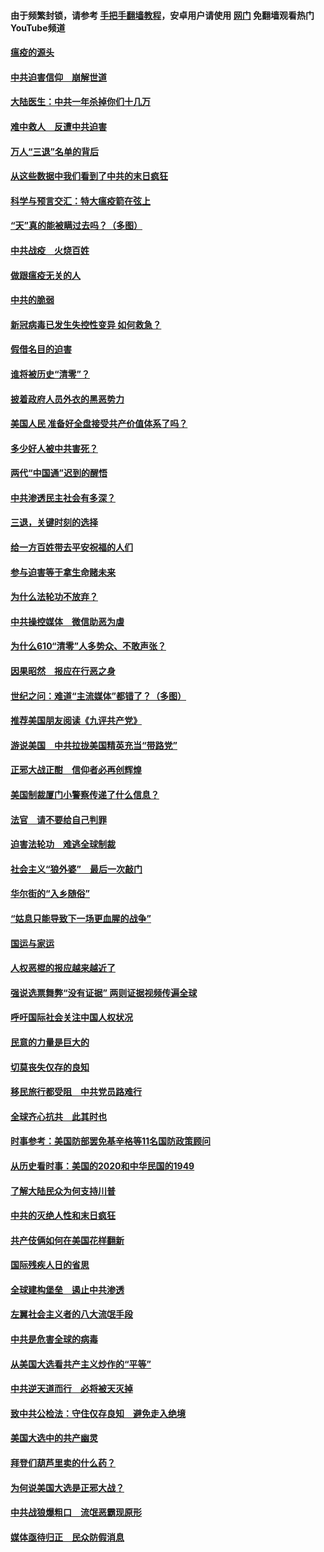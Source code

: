 #### 由于频繁封锁，请参考 [手把手翻墙教程](https://github.com/gfw-breaker/guides/wiki/)，安卓用户请使用 [网门](https://github.com/gfw-breaker/nogfw/blob/master/dl.md?t=01180300) 免翻墙观看热门YouTube频道 

#### [瘟疫的源头](../pages/251/418661.md?t=01180300) 

#### [中共迫害信仰　崩解世道](../pages/251/418691.md?t=01180300) 

#### [大陆医生：中共一年杀掉你们十几万](../pages/251/418670.md?t=01180300) 

#### [难中救人　反遭中共迫害](../pages/251/418414.md?t=01180300) 

#### [万人“三退”名单的背后](../pages/251/418505.md?t=01180300) 

#### [从这些数据中我们看到了中共的末日疯狂](../pages/251/418420.md?t=01180300) 

#### [科学与预言交汇：特大瘟疫箭在弦上](../pages/251/418266.md?t=01180300) 

#### [“天”真的能被瞒过去吗？（多图）](../pages/251/418308.md?t=01180300) 

#### [中共战疫　火烧百姓](../pages/251/418220.md?t=01180300) 

#### [做跟瘟疫无关的人](../pages/251/418171.md?t=01180300) 

#### [中共的脆弱](../pages/251/418196.md?t=01180300) 

#### [新冠病毒已发生失控性变异 如何救急？](../pages/251/418032.md?t=01180300) 

#### [假借名目的迫害](../pages/251/418055.md?t=01180300) 

#### [谁将被历史“清零”？](../pages/251/417485.md?t=01180300) 

#### [披着政府人员外衣的黑恶势力](../pages/251/417442.md?t=01180300) 

#### [美国人民 准备好全盘接受共产价值体系了吗？](../pages/251/417491.md?t=01180300) 

#### [多少好人被中共害死？](../pages/251/417144.md?t=01180300) 

#### [两代“中国通”迟到的醒悟](../pages/251/417064.md?t=01180300) 

#### [中共渗透民主社会有多深？](../pages/251/417063.md?t=01180300) 

#### [三退，关键时刻的选择](../pages/251/416969.md?t=01180300) 

#### [给一方百姓带去平安祝福的人们](../pages/251/416941.md?t=01180300) 

#### [参与迫害等于拿生命赌未来](../pages/251/416856.md?t=01180300) 

#### [为什么法轮功不放弃？](../pages/251/416864.md?t=01180300) 

#### [中共操控媒体　微信助恶为虐](../pages/251/416724.md?t=01180300) 

#### [为什么610“清零”人多势众、不敢声张？](../pages/251/416632.md?t=01180300) 

#### [因果昭然　报应在行恶之身](../pages/251/416582.md?t=01180300) 

#### [世纪之问：难道“主流媒体”都错了？（多图）](../pages/251/416571.md?t=01180300) 

#### [推荐美国朋友阅读《九评共产党》](../pages/251/416510.md?t=01180300) 

#### [游说美国　中共拉拢美国精英充当“带路党”](../pages/251/416529.md?t=01180300) 

#### [正邪大战正酣　信仰者必再创辉煌](../pages/251/416433.md?t=01180300) 

#### [美国制裁厦门小警察传递了什么信息？](../pages/251/416432.md?t=01180300) 

#### [法官　请不要给自己判罪](../pages/251/416379.md?t=01180300) 

#### [迫害法轮功　难逃全球制裁](../pages/251/416380.md?t=01180300) 

#### [社会主义“狼外婆”　最后一次敲门](../pages/251/416394.md?t=01180300) 

#### [华尔街的“入乡随俗”](../pages/251/416395.md?t=01180300) 

#### [“姑息只能导致下一场更血腥的战争”](../pages/251/416223.md?t=01180300) 

#### [国运与家运](../pages/251/416224.md?t=01180300) 

#### [人权恶棍的报应越来越近了](../pages/251/416276.md?t=01180300) 

#### [强说选票舞弊“没有证据” 两则证据视频传遍全球](../pages/251/416227.md?t=01180300) 

#### [呼吁国际社会关注中国人权状况](../pages/251/416135.md?t=01180300) 

#### [民意的力量是巨大的](../pages/251/416222.md?t=01180300) 

#### [切莫丧失仅存的良知](../pages/251/416134.md?t=01180300) 

#### [移民旅行都受阻　中共党员路难行](../pages/251/416033.md?t=01180300) 

#### [全球齐心抗共　此其时也](../pages/251/415989.md?t=01180300) 

#### [时事参考：美国防部罢免基辛格等11名国防政策顾问](../pages/251/415970.md?t=01180300) 

#### [从历史看时事：美国的2020和中华民国的1949](../pages/251/415949.md?t=01180300) 

#### [了解大陆民众为何支持川普](../pages/251/415950.md?t=01180300) 

#### [中共的灭绝人性和末日疯狂](../pages/251/415944.md?t=01180300) 

#### [共产伎俩如何在美国花样翻新](../pages/251/415908.md?t=01180300) 

#### [国际残疾人日的省思](../pages/251/415849.md?t=01180300) 

#### [全球建构堡垒　遏止中共渗透](../pages/251/415850.md?t=01180300) 

#### [左翼社会主义者的八大流氓手段](../pages/251/415802.md?t=01180300) 

#### [中共是危害全球的病毒](../pages/251/415569.md?t=01180300) 

#### [从美国大选看共产主义炒作的“平等”](../pages/251/415654.md?t=01180300) 

#### [中共逆天道而行　必将被天灭掉](../pages/251/415626.md?t=01180300) 

#### [致中共公检法：守住仅存良知　避免走入绝境](../pages/251/415627.md?t=01180300) 

#### [美国大选中的共产幽灵](../pages/251/415618.md?t=01180300) 

#### [拜登们葫芦里卖的什么药？](../pages/251/415531.md?t=01180300) 

#### [为何说美国大选是正邪大战？](../pages/251/415530.md?t=01180300) 

#### [中共战狼爆粗口　流氓恶霸现原形](../pages/251/415426.md?t=01180300) 

#### [媒体亟待归正　民众防假消息](../pages/251/415402.md?t=01180300) 

